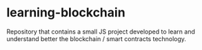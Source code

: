 # learning-blockchain
Repository that contains a small JS project developed to learn and understand better the blockchain / smart contracts technology.
